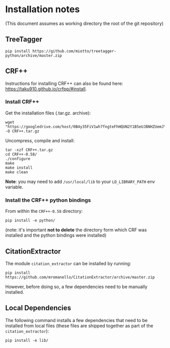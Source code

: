 # Installation notes

(This document assumes as working directory the root of the git repository)

## TreeTagger

    pip install https://github.com/miotto/treetagger-python/archive/master.zip

## CRF++

Instructions for installing CRF++ can also be found here: <https://taku910.github.io/crfpp/#install>.

### Install CRF++

Get the installation files (.tar.gz. archive):

    wget "https://googledrive.com/host/0B4y35FiV1wh7fngteFhHQUN2Y1B5eUJBNHZUemJYQV9VWlBUb3JlX0xBdWVZTWtSbVBneU0/CRF++-0.58.tar.gz" -O CRF++.tar.gz

Uncompress, compile and install:

    tar -xzf CRF++.tar.gz
    cd CRF++-0.58/
    ./configure
    make
    make install
    make clean

**Note**: you may need to add `/usr/local/lib` to your `LD_LIBRARY_PATH` env variable.

### Install the CRF++ python bindings

From within the `CRF++-0.58` directory:

    pip install -e python/

(note: it's important **not to delete** the directory form which CRF was installed and the python bindings were installed)

## CitationExtractor

The module `citation_extractor` can be installed by running:

    pip install https://github.com/mromanello/CitationExtractor/archive/master.zip

However, before doing so, a few dependencies need to be manually installed.

## Local Dependencies

The following command installs a few dependencies that need to be installed from local files (these files are shipped together as part of the `citation_extractor`):

    pip install -e lib/
